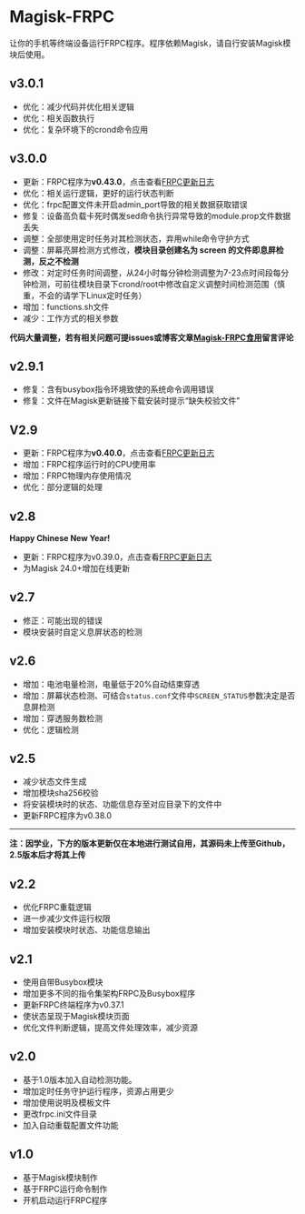# Magisk-FRPC

让你的手机等终端设备运行FRPC程序。程序依赖Magisk，请自行安装Magisk模块后使用。

## v3.0.1

- 优化：减少代码并优化相关逻辑
- 优化：相关函数执行
- 优化：复杂环境下的crond命令应用

## v3.0.0

- 更新：FRPC程序为**v0.43.0**，点击查看[FRPC更新日志](https://github.com/fatedier/frp/releases/tag/v0.43.0)
- 优化：相关运行逻辑，更好的运行状态判断
- 优化：frpc配置文件未开启admin_port导致的相关数据获取错误
- 修复：设备高负载卡死时偶发sed命令执行异常导致的module.prop文件数据丢失
- 调整：全部使用定时任务对其检测状态，弃用while命令守护方式
- 调整：屏幕亮屏检测方式修改，**模块目录创建名为 screen 的文件即息屏检测，反之不检测**
- 修改：对定时任务时间调整，从24小时每分钟检测调整为7-23点时间段每分钟检测，可前往模块目录下crond/root中修改自定义调整时间检测范围（慎重，不会的请学下Linux定时任务）
- 增加：functions.sh文件
- 减少：工作方式的相关参数

**代码大量调整，若有相关问题可提issues或博客文章[Magisk-FRPC食用](https://www.isisy.com/1276.html)留言评论**

## v2.9.1

- 修复：含有busybox指令环境致使的系统命令调用错误
- 修复：文件在Magisk更新链接下载安装时提示“缺失校验文件”

## V2.9

- 更新：FRPC程序为**v0.40.0**，点击查看[FRPC更新日志](https://github.com/fatedier/frp/releases/tag/v0.40.0)
- 增加：FRPC程序运行时的CPU使用率
- 增加：FRPC物理内存使用情况
- 优化：部分逻辑的处理

## v2.8

**Happy Chinese New Year!**

- 更新：FRPC程序为v0.39.0，点击查看[FRPC更新日志](https://github.com/fatedier/frp/releases/tag/v0.39.0)
- 为Magisk 24.0+增加在线更新

## v2.7

- 修正：可能出现的错误
- 模块安装时自定义息屏状态的检测

## v2.6

- 增加：电池电量检测，电量低于20%自动结束穿透
- 增加：屏幕状态检测、可结合`status.conf`文件中`SCREEN_STATUS`参数决定是否息屏检测
- 增加：穿透服务数检测
- 优化：逻辑检测

## v2.5

- 减少状态文件生成
- 增加模块sha256校验
- 将安装模块时的状态、功能信息存至对应目录下的文件中
- 更新FRPC程序为v0.38.0

---

**注：因学业，下方的版本更新仅在本地进行测试自用，其源码未上传至Github，2.5版本后才将其上传**

## v2.2

- 优化FRPC重载逻辑
- 进一步减少文件运行权限
- 增加安装模块时状态、功能信息输出

## v2.1

- 使用自带Busybox模块
- 增加更多不同的指令集架构FRPC及Busybox程序
- 更新FRPC终端程序为v0.37.1
- 使状态呈现于Magisk模块页面
- 优化文件判断逻辑，提高文件处理效率，减少资源

## v2.0

- 基于1.0版本加入自动检测功能。
- 增加定时任务守护运行程序，资源占用更少
- 增加使用说明及模板文件
- 更改frpc.ini文件目录
- 加入自动重载配置文件功能

## v1.0

- 基于Magisk模块制作
- 基于FRPC运行命令制作
- 开机启动运行FRPC程序